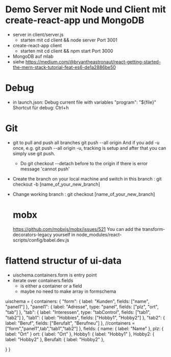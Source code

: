 # Demo Server mit Node und Client mit create-react-app und MongoDB
* server in client/server.js
    * starten mit cd client && node server
    Port 3001
* create-react-app client
  * starten mit cd client && npm start
  Port 3000
* MongoDB auf mlab
* siehe https://medium.com/@bryantheastronaut/react-getting-started-the-mern-stack-tutorial-feat-es6-de1a2886be50


# Debug
* in launch.json:
  Debug current file with  variables "program": "${file}"
  Shortcut für debug: Ctrl+h



# Git
* git to pull and push all branches
  git push --all origin
  And if you add -u once, e.g. git push --all origin -u, tracking is setup and after that you can simply use git push.
  - Do git checkout --detach before to the origin if there is error message 'cannot push'

* Create the branch on your local machine and switch in this branch :
  git checkout -b [name_of_your_new_branch]

* Change working branch :
  git checkout [name_of_your_new_branch]


  # mobx
  https://github.com/mobxjs/mobx/issues/521
  You can add the transform-decorators-legacy yourself in node_modules/react-scripts/config/babel.dev.js

# flattend structur of ui-data
- uischema.containers.form is entry point
- iterate over containers.fields
  - is either a container or a field
  - maybe no need to make array in formschema



uischema = {
  containers: {
    "form": {
      label: "Kunden",
      fields: ["name", "panel1"]
    },
    "panel1": {
      label: "Adresse",
      type: "panel",
      fields: ["plz", "ort", "tab"]
    },
    "tab": {
      label: "Interessen",
      type: "tabControl",
      fields: ["tab1", "tab2"]
    },
    "tab1": {
      label: "Hobbies",
      fields: ["Hobby1", "Hobby2"]
    },
    "tab2": {
      label: "Beruf",
      fields: ["Berufalt", "Berufneu"]
    },
    //containers = ["form","panel1",tab","tab1","tab2"]
  },
  fields: {
    name: {
      label: "Name"
    },
    plz: {
      label: "Ort"
    }
    ort: {
      label: "Ort"
    },
    Hobby1: {
      label: "Hobby1"
    },
    Hobby2: {
      label: "Hobby2"
    },
    Berufalt: {
      label: "Hobby2"
    },

  }
}

